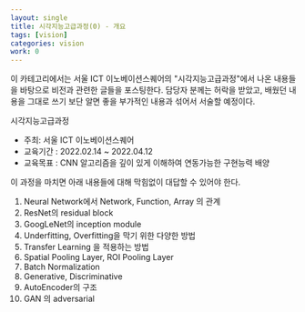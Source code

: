 ```yaml
---
layout: single
title: 시각지능고급과정(0) - 개요
tags: [vision]
categories: vision
work: 0
---
```

이 카테고리에서는 서울 ICT 이노베이션스퀘어의 "시각지능고급과정"에서
나온 내용들을 바탕으로 비전과 관련한 글들을 포스팅한다.
담당자 분께는 허락을 받았고, 배웠던 내용을 그대로 쓰기 보단 알면 좋을 부가적인 내용과 섞어서 서술할 예정이다.    
    
시각지능고급과정
- 주최: 서울 ICT 이노베이션스퀘어    
- 교육기간 : 2022.02.14 ~ 2022.04.12   
- 교육목표 : CNN 알고리즘을 깊이 있게 이해하여 연동가능한 구현능력 배양      
   

이 과정을 마치면 아래 내용들에 대해 막힘없이 대답할 수 있어야 한다.   
   
1. Neural Network에서 Network, Function, Array 의 관계
2. ResNet의 residual block
3. GoogLeNet의 inception module
4. Underfitting, Overfitting을 막기 위한 다양한 방법
5. Transfer Learning 을 적용하는 방법
6. Spatial Pooling Layer, ROI Pooling Layer
7. Batch Normalization
8. Generative, Discriminative
9. AutoEncoder의 구조
10. GAN 의 adversarial